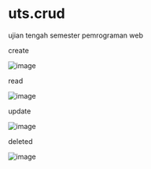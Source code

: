 # uts.crud
ujian tengah semester pemrograman web

create 

![image](https://user-images.githubusercontent.com/100121360/158151701-0fec70a9-1f3c-407a-8300-5d436086544f.png)

read

![image](https://user-images.githubusercontent.com/100121360/158152558-ffbf2c7d-23f6-4553-885f-4d795651d122.png)


update

![image](https://user-images.githubusercontent.com/100121360/158152650-3d459ba0-7c58-429e-9ae3-da6247594799.png)


deleted

![image](https://user-images.githubusercontent.com/100121360/158152728-6a1f2727-62e4-47b3-ac7f-743f19b91d34.png)

